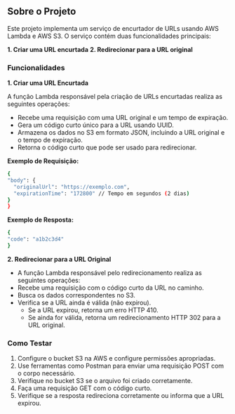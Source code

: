 ## Sobre o Projeto

Este projeto implementa um serviço de encurtador de URLs usando AWS Lambda e AWS S3. O serviço contém duas funcionalidades principais:

**1. Criar uma URL encurtada**
**2. Redirecionar para a URL original**

### Funcionalidades

**1. Criar uma URL Encurtada**

A função Lambda responsável pela criação de URLs encurtadas realiza as seguintes operações:

- Recebe uma requisição com uma URL original e um tempo de expiração.
- Gera um código curto único para a URL usando UUID.
- Armazena os dados no S3 em formato JSON, incluindo a URL original e o tempo de expiração.
- Retorna o código curto que pode ser usado para redirecionar.

**Exemplo de Requisição:**

  ```sh
{
  "body": {
    "originalUrl": "https://exemplo.com",
    "expirationTime": "172800" // Tempo em segundos (2 dias)
  }
}
  ```

**Exemplo de Resposta:**

  ```sh
{
  "code": "a1b2c3d4"
}
```

**2. Redirecionar para a URL Original**

- A função Lambda responsável pelo redirecionamento realiza as seguintes operações:
- Recebe uma requisição com o código curto da URL no caminho.
- Busca os dados correspondentes no S3.
- Verifica se a URL ainda é válida (não expirou).
  * Se a URL expirou, retorna um erro HTTP 410.
  * Se ainda for válida, retorna um redirecionamento HTTP 302 para a URL original.

### Como Testar

1. Configure o bucket S3 na AWS e configure permissões apropriadas.
2. Use ferramentas como Postman para enviar uma requisição POST com o corpo necessário.
3. Verifique no bucket S3 se o arquivo foi criado corretamente.
4. Faça uma requisição GET com o código curto.
5. Verifique se a resposta redireciona corretamente ou informa que a URL expirou.

